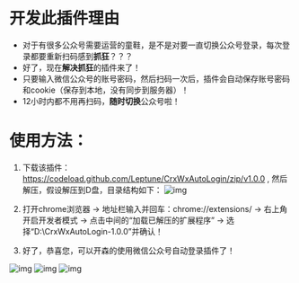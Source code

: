 # 开发此插件理由
* 对于有很多公众号需要运营的童鞋，是不是对要一直切换公众号登录，每次登录都要重新扫码感到**抓狂**？？？
* 好了，现在**解决抓狂**的插件来了！
* 只要输入微信公众号的账号密码，然后扫码一次后，插件会自动保存账号密码和cookie（保存到本地，没有同步到服务器）！
* 12小时内都不用再扫码，**随时切换**公众号啦！

# 使用方法：
1. 下载该插件：https://codeload.github.com/Leptune/CrxWxAutoLogin/zip/v1.0.0 , 然后解压，假设解压到D盘，目录结构如下：
![img](http://i2.bvimg.com/659275/5981d413e4a1bbb3.jpg)

2. 打开chrome浏览器 -> 地址栏输入并回车：chrome://extensions/ -> 右上角开启开发者模式 -> 点击中间的“加载已解压的扩展程序” -> 选择“D:\CrxWxAutoLogin-1.0.0”并确认！

3. 好了，恭喜您，可以开森的使用微信公众号自动登录插件了！

![img](http://i4.bvimg.com/659275/bdd7eea982e5eb27.jpg)
![img](http://i4.bvimg.com/659275/ebdf8f076d8e869f.jpg)
![img](http://i2.bvimg.com/659275/7c11b59e0b3f14dd.jpg)
